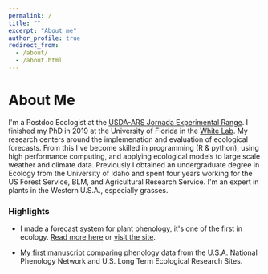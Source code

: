 ```yaml
---
permalink: /
title: ""
excerpt: "About me"
author_profile: true
redirect_from: 
  - /about/
  - /about.html
---
```


# About Me
I'm a Postdoc Ecologist at the [USDA-ARS Jornada Experimental Range](https://jornada.nmsu.edu/
). I finished my PhD in 2019 at the University of Florida in the [White Lab](https://www.weecology.org). My research centers around the implemenation and evaluation of ecological forecasts. From this I've become skilled in programming (R & python), using high performance computing, and applying ecological models to large scale weather and climate data. Previously I obtained an undergraduate degree in Ecology from the University of Idaho and spent four years working for the US Forest Service, BLM, and Agricultural Research Service. I'm an expert in plants in the Western U.S.A., especially grasses.   

### Highlights

- I made a forecast system for plant phenology, it's one of the first in ecology. [Read more here](portfolio/phenology_forecasting) or [visit the site](http://phenology.naturecast.org).

- [My first manuscript](publication/2018-NPN-LTER-Compare) comparing phenology data from the U.S.A. National Phenology Network and U.S. Long Term Ecological Research Sites. 

